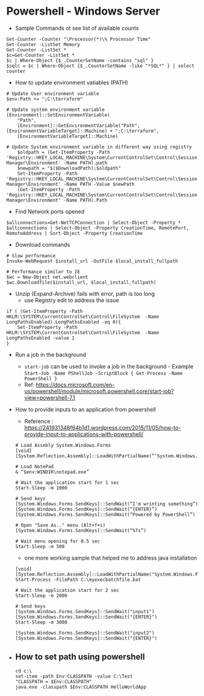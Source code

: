 Powershell - Windows Server
===========================

* Sample Commands ot see list of available counts 
```
Get-Counter -Counter "\Processor(*)\% Processor Time"
Get-Counter -ListSet Memory
Get-Counter -ListSet *
$c=Get-Counter -ListSet *
$c | Where-Object {$_.CounterSetName -contains "sql" }
$sqlc = $c | Where-Object {$_.CounterSetName -like "*SQL*" } | select counter
```

* How to update environment vatiables (PATH)
```
# Update User environment variable
$env:Path += ";C:\terraform" 

# Update system environment variable
[Environment]::SetEnvironmentVariable(
    "Path",
    [Environment]::GetEnvironmentVariable("Path", [EnvironmentVariableTarget]::Machine) + ";C:\terraform",
    [EnvironmentVariableTarget]::Machine)

# Update System environment variable in different way using registry
    $oldpath = (Get-ItemProperty -Path 'Registry::HKEY_LOCAL_MACHINE\System\CurrentControlSet\Control\Session Manager\Environment' -Name PATH).path
    $newpath = "$($DownloadPath);$oldpath"
    Set-ItemProperty -Path 'Registry::HKEY_LOCAL_MACHINE\System\CurrentControlSet\Control\Session Manager\Environment' -Name PATH -Value $newPath        
    (Get-ItemProperty -Path 'Registry::HKEY_LOCAL_MACHINE\System\CurrentControlSet\Control\Session Manager\Environment' -Name PATH).Path        

```

* Find Network ports opened 
```
$allconnections=Get-NetTCPConnection | Select-Object -Property *
$allconnections | Select-Object -Property CreationTime, RemotePort, RemoteAddress | Sort-Object -Property CreationTime
```

* Download commands
```
# Slow performance 
Invoke-WebRequest $install_url -OutFile $local_install_fullpath

# Performance similar to IE
$wc = New-Object net.webclient
$wc.Downloadfile($install_url, $local_install_fullpath)
```

* Unzip (Expand-Archive) fails with error, path is too long 
    -   use Registry edit to address the issue 
```    
if ( (Get-ItemProperty -Path HKLM:\SYSTEM\CurrentControlSet\Control\FileSystem  -Name LongPathsEnabled).LongPathsEnabled -eq 0){
    Set-ItemProperty -Path HKLM:\SYSTEM\CurrentControlSet\Control\FileSystem  -Name LongPathsEnabled -value 1
}
```

* Run a job in the background 
    -   `start-job` can be used to invoke a job in the background - Example `Start-Job -Name PShellJob -ScriptBlock { Get-Process -Name PowerShell }`
    -   Ref: https://docs.microsoft.com/en-us/powershell/module/microsoft.powershell.core/start-job?view=powershell-7.1


* How to provide inputs to an application from powershell 
    -   Reference : https://241931348f64b1d1.wordpress.com/2015/11/05/how-to-provide-input-to-applications-with-powershell/ 
    ```
    # Load Assebly System.Windows.Forms  
    [void] [System.Reflection.Assembly]::LoadWithPartialName(“‘System.Windows.Forms”)
    
    # Load NotePad
    & “$env:WINDIR\notepad.exe”
    
    # Wait the application start for 1 sec 
    Start-Sleep -m 1000
    
    # Send keys
    [System.Windows.Forms.SendKeys]::SendWait(“I'm wrinting something”)
    [System.Windows.Forms.SendKeys]::SendWait(“{ENTER}”)
    [System.Windows.Forms.SendKeys]::SendWait(“Powered by PowerShell”)
    
    # Open "Save As.." menu (Alt+f+s)
    [System.Windows.Forms.SendKeys]::SendWait(“%fs”)
    
    # Wait menu opening for 0.5 sec 
    Start-Sleep -m 500
    ```
    -   one more working sample that helped me to address java installation 
    ```
    [void] [System.Reflection.Assembly]::LoadWithPartialName("System.Windows.Forms")
    Start-Process -FilePath C:\myexecbatchfile.bat

    # Wait the application start for 2 sec 
    Start-Sleep -m 2000
    
    # Send keys
    [System.Windows.Forms.SendKeys]::SendWait("input1")
    [System.Windows.Forms.SendKeys]::SendWait("{ENTER}")
    Start-Sleep -m 3000

    [System.Windows.Forms.SendKeys]::SendWait("input2")
    [System.Windows.Forms.SendKeys]::SendWait("{ENTER}")
    ```

* How to set path using powershell 
    -
    ```
    cd c:\
    set-item -path Env:CLASSPATH -value C:\Test 
    "CLASSPATH = $Env:CLASSPATH" 
    java.exe -classpath $Env:CLASSPATH HelloWorldApp
    ```

